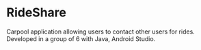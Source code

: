 # RideShare
Carpool application allowing users to contact other users for rides.  Developed in a group of 6 with Java, Android Studio.
